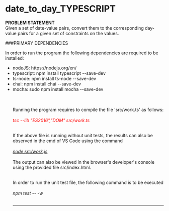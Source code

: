 # date_to_day_TYPESCRIPT
<b>PROBLEM STATEMENT</b><br>
Given a set of date-value pairs, convert them to the corresponding day-value pairs for a given set of constraints on the values.

###PRIMARY DEPENDENCIES

In order to run the program the following dependencies are required to be installed:
<ul>
  <li>nodeJS: https://nodejs.org/en/ </li>
  <li>typescript: npm install typescript --save-dev</li>
  <li>ts-node: npm install ts-node --save-dev</li>
  <li>chai:  npm install chai --save-dev</li>
  <li>mocha: sudo npm install mocha --save-dev</li><br><br>
    
Running the program requires to compile the file 'src/work.ts' as follows:<br><br>
<i><font color='red'>tsc --lib "ES2016","DOM" src/work.ts</font></i><br><br>

If the above file is running without unit tests, the results can also be observed in the cmd of VS Code using the command<br><br>
<i><u>node src/work.js</u></i><br><br>
The output can also be viewed in the browser's developer's console using the provided file src/index.html.<br><br>

In order to run the unit test file, the following command is to be executed<br><br>
<i>npm test -- -w</i><br><br>

<hr>
